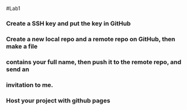 #Lab1

### Create a SSH key and put the key in GitHub


### Create a new local repo and a remote repo on GitHub, then make a file
### contains your full name, then push it to the remote repo, and send an
### invitation to me.


### Host your project with github pages